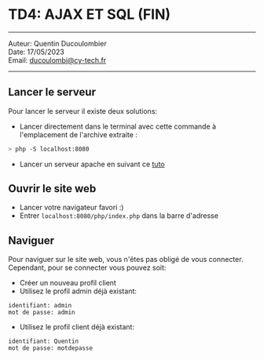 # TD4: AJAX ET SQL (FIN)
 
---

Auteur: Quentin Ducoulombier  
Date: 17/05/2023  
Email: ducoulombi@cy-tech.fr

---

## Lancer le serveur 

Pour lancer le serveur il existe deux solutions: 

- Lancer directement dans le terminal avec cette commande à l'emplacement de l'archive extraite :
```bash
> php -S localhost:8080
```

- Lancer un serveur apache en suivant ce [tuto](https://arel.cy-tech.fr/documents/60313)

## Ouvrir le site web

- Lancer votre navigateur favori :\)
- Entrer ```localhost:8080/php/index.php``` dans la barre d'adresse

## Naviguer

Pour naviguer sur le site web, vous n'êtes pas obligé de vous connecter.
Cependant, pour se connecter vous pouvez soit:
- Créer un nouveau profil client
- Utilisez le profil admin déjà existant: 
```
identifiant: admin
mot de passe: admin
```
- Utilisez le profil client déjà existant:
```
identifiant: Quentin
mot de passe: motdepasse
```
